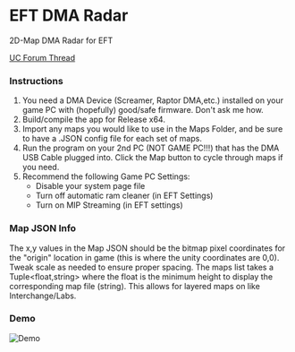 # EFT DMA Radar
2D-Map DMA Radar for EFT

[UC Forum Thread](https://www.unknowncheats.me/forum/escape-from-tarkov/482418-2d-map-dma-radar-wip.html)

### Instructions
1. You need a DMA Device (Screamer, Raptor DMA,etc.) installed on your game PC with (hopefully) good/safe firmware. Don't ask me how.
2. Build/compile the app for Release x64.
3. Import any maps you would like to use in the Maps Folder, and be sure to have a .JSON config file for each set of maps.
4. Run the program on your 2nd PC (NOT GAME PC!!!) that has the DMA USB Cable plugged into. Click the Map button to cycle through maps if you need.
5. Recommend the following Game PC Settings:
   - Disable your system page file
   - Turn off automatic ram cleaner (in EFT Settings)
   - Turn on MIP Streaming (in EFT settings)

### Map JSON Info
The x,y values in the Map JSON should be the bitmap pixel coordinates for the "origin" location in game (this is where the unity coordinates are 0,0). Tweak scale as needed to ensure proper spacing.
The maps list takes a Tuple<float,string> where the float is the minimum height to display the corresponding map file (string). This allows for layered maps on like Interchange/Labs.

### Demo
![Demo](https://user-images.githubusercontent.com/42287509/153343812-2e8123d8-2c51-41e3-8db6-98d994a5772e.png)
